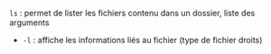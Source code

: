 `ls` : permet de lister les fichiers contenu dans un dossier, liste des arguments
- `-l` : affiche les informations liés au fichier (type de fichier droits)